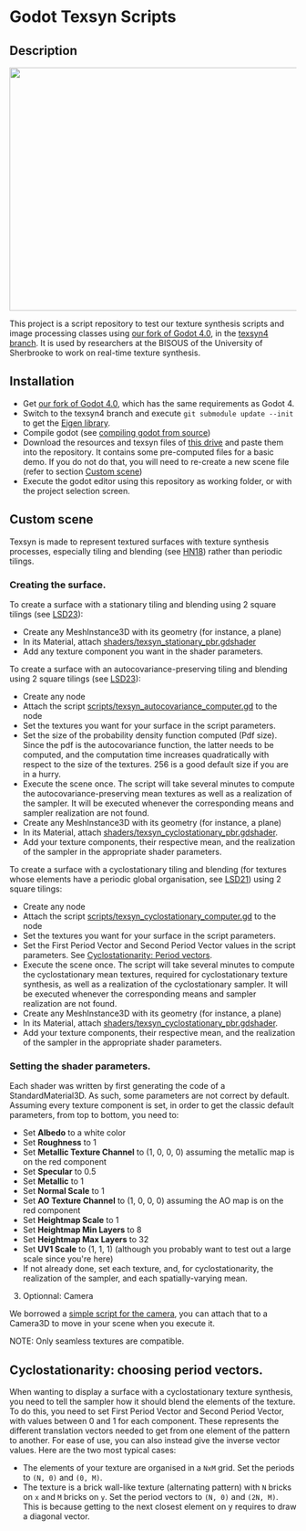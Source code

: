 # Godot Texsyn Scripts

## Description

<img src="https://user-images.githubusercontent.com/15910330/230186509-e4bb2d6f-668a-4404-8250-5f76c92ddfd1.png"  width="567" height="426">

This project is a script repository to test our texture synthesis scripts and image processing classes using [our fork of Godot 4.0](https://github.com/DrLutzi/godot), in the [texsyn4 branch](https://github.com/DrLutzi/godot/tree/texsyn4).
It is used by researchers at the BISOUS of the University of Sherbrooke to work on real-time texture synthesis. 

## Installation

- Get [our fork of Godot 4.0](https://github.com/DrLutzi/godot), which has the same requirements as Godot 4.
- Switch to the texsyn4 branch and execute ``git submodule update --init`` to get the [Eigen library](https://gitlab.com/libeigen/eigen).
- Compile godot (see [compiling godot from source](https://docs.godotengine.org/en/stable/contributing/development/compiling/index.html))
- Download the resources and texsyn files of [this drive](https://drive.google.com/drive/folders/1i5tzNFtTbG-DTTWhwVybwerXT3g1NZnn?usp=sharing) and paste them into the repository. It contains some pre-computed files for a basic demo.
If you do not do that, you will need to re-create a new scene file (refer to section [Custom scene](#custom-scene))
- Execute the godot editor using this repository as working folder, or with the project selection screen.

## Custom scene

Texsyn is made to represent textured surfaces with texture synthesis processes, especially tiling and blending (see [HN18](https://hal.inria.fr/hal-01824773/)) rather than periodic tilings.

### Creating the surface.

To create a surface with a stationary tiling and blending using 2 square tilings (see [LSD23](https://hal.science/hal-03964175/)):

- Create any MeshInstance3D with its geometry (for instance, a plane)
- In its Material, attach [shaders/texsyn_stationary_pbr.gdshader](shaders/texsyn_stationary_pbr.gdshader)
- Add any texture component you want in the shader parameters.

To create a surface with an autocovariance-preserving tiling and blending using 2 square tilings (see [LSD23](https://hal.science/hal-03964175/)):

- Create any node
- Attach the script [scripts/texsyn_autocovariance_computer.gd](scripts/texsyn_autocovariance_computer.gd) to the node
- Set the textures you want for your surface in the script parameters.
- Set the size of the probability density function computed (Pdf size). Since the pdf is the autocovariance function, the latter needs to be computed, and the computation time increases quadratically with respect to the size of the textures. 256 is a good default size if you are in a hurry.
- Execute the scene once. The script will take several minutes to compute the autocovariance-preserving mean textures as well as a realization of the sampler. It will be executed whenever the corresponding means and sampler realization are not found.
- Create any MeshInstance3D with its geometry (for instance, a plane)
- In its Material, attach [shaders/texsyn_cyclostationary_pbr.gdshader](shaders/texsyn_cyclostationary_pbr.gdshader).
- Add your texture components, their respective mean, and the realization of the sampler in the appropriate shader parameters.

To create a surface with a cyclostationary tiling and blending (for textures whose elements have a periodic global organisation, see [LSD21](https://hal.science/hal-03181139/)) using 2 square tilings: 
- Create any node
- Attach the script [scripts/texsyn_cyclostationary_computer.gd](scripts/texsyn_cyclostationary_computer.gd) to the node
- Set the textures you want for your surface in the script parameters.
- Set the First Period Vector and Second Period Vector values in the script parameters. See [Cyclostationarity: Period vectors](cyclostationarity-choosing-period-vectors). 
- Execute the scene once. The script will take several minutes to compute the cyclostationary mean textures, required for cyclostationary texture synthesis, as well as a realization of the cyclostationary sampler. It will be executed whenever the corresponding means and sampler realization are not found.
- Create any MeshInstance3D with its geometry (for instance, a plane)
- In its Material, attach [shaders/texsyn_cyclostationary_pbr.gdshader](shaders/texsyn_cyclostationary_pbr.gdshader).
- Add your texture components, their respective mean, and the realization of the sampler in the appropriate shader parameters.

### Setting the shader parameters.
Each shader was written by first generating the code of a StandardMaterial3D. As such, some parameters are not correct by default.
Assuming every texture component is set, in order to get the classic default parameters, from top to bottom, you need to:
- Set **Albedo** to a white color
- Set **Roughness** to 1
- Set **Metallic Texture Channel** to (1, 0, 0, 0) assuming the metallic map is on the red component
- Set **Specular** to 0.5
- Set **Metallic** to 1
- Set **Normal Scale** to 1
- Set **AO Texture Channel** to (1, 0, 0, 0) assuming the AO map is on the red component
- Set **Heightmap Scale** to 1
- Set **Heightmap Min Layers** to 8
- Set **Heightmap Max Layers** to 32
- Set **UV1 Scale** to (1, 1, 1) (although you probably want to test out a large scale since you're here)
- If not already done, set each texture, and, for cyclostationarity, the realization of the sampler, and each spatially-varying mean.

3. Optionnal: Camera

We borrowed a [simple script for the camera](https://godotengine.org/asset-library/asset/1561), you can attach that to a Camera3D to move in your scene when you execute it.

NOTE: Only seamless textures are compatible.

## Cyclostationarity: choosing period vectors.

When wanting to display a surface with a cyclostationary texture synthesis, you need to tell the sampler how it should blend the elements of the texture.
To do this, you need to set First Period Vector and Second Period Vector, with values between 0 and 1 for each component. 
These represents the different translation vectors needed to get from one element of the pattern to another. 
For ease of use, you can also instead give the inverse vector values. 
Here are the two most typical cases: 
- The elements of your texture are organised in a `NxM` grid. Set the periods to `(N, 0)` and `(0, M)`. 
- The texture is a brick wall-like texture (alternating pattern) with `N` bricks on `x` and `M` bricks on `y`. Set the period vectors to `(N, 0)` and `(2N, M)`. This is because getting to the next closest element on y requires to draw a diagonal vector.
